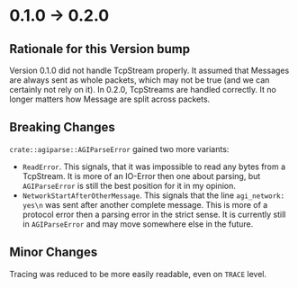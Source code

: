 # 0.1.0 -> 0.2.0
## Rationale for this Version bump
Version 0.1.0 did not handle TcpStream properly. It assumed that Messages are always sent as whole packets, which may not be true
(and we can certainly not rely on it).
In 0.2.0, TcpStreams are handled correctly. It no longer matters how Message are split across packets.
## Breaking Changes
`crate::agiparse::AGIParseError` gained two more variants:
- `ReadError`. This signals, that it was impossible to read any bytes from a TcpStream. It is more of an IO-Error then one about parsing, but `AGIParseError` is still the best position for it in my opinion.
- `NetworkStartAfterOtherMessage`. This signals that the line `agi_network: yes\n` was sent after another complete message. This is more of a protocol error then a parsing error in the strict sense. It is currently still in `AGIParseError` and may move somewhere else in the future.
## Minor Changes
Tracing was reduced to be more easily readable, even on `TRACE` level.

